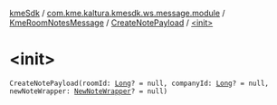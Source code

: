 [kmeSdk](../../../index.md) / [com.kme.kaltura.kmesdk.ws.message.module](../../index.md) / [KmeRoomNotesMessage](../index.md) / [CreateNotePayload](index.md) / [&lt;init&gt;](./-init-.md)

# &lt;init&gt;

`CreateNotePayload(roomId: `[`Long`](https://kotlinlang.org/api/latest/jvm/stdlib/kotlin/-long/index.html)`? = null, companyId: `[`Long`](https://kotlinlang.org/api/latest/jvm/stdlib/kotlin/-long/index.html)`? = null, newNoteWrapper: `[`NewNoteWrapper`](../-new-note-wrapper/index.md)`? = null)`